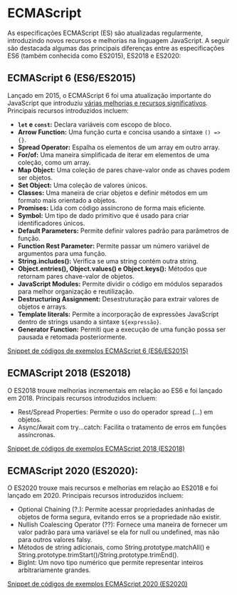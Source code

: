# ECMAScript
As especificações ECMAScript (ES) são atualizadas regularmente, introduzindo novos recursos e melhorias na linguagem JavaScript. A seguir são destacada algumas das principais diferenças entre as especificações ES6 (também conhecida como ES2015), ES2018 e ES2020:

## ECMAScript 6 (ES6/ES2015)
Lançado em 2015, o ECMAScript 6 foi uma atualização importante do JavaScript que introduziu [várias melhorias e recursos significativos](https://exploringjs.com/es6/ch_core-features.html).
Principais recursos introduzidos incluem:
- **`let` e `const`:** Declara variáveis com escopo de bloco.
- **Arrow Function:** Uma função curta e concisa usando a sintaxe `() => {}`.
- **Spread Operator:** Espalha os elementos de um array em outro array.
- **For/of:** Uma maneira simplificada de iterar em elementos de uma coleção, como um array.
- **Map Object:** Uma coleção de pares chave-valor onde as chaves podem ser objetos.
- **Set Object:** Uma coleção de valores únicos.
- **Classes:** Uma maneira de criar objetos e definir métodos em um formato mais orientado a objetos.
- **Promises:** Lida com código assíncrono de forma mais eficiente.
- **Symbol:** Um tipo de dado primitivo que é usado para criar identificadores únicos.
- **Default Parameters:** Permite definir valores padrão para parâmetros de função.
- **Function Rest Parameter:** Permite passar um número variável de argumentos para uma função.
- **String.includes():** Verifica se uma string contém outra string.
- **Object.entries(), Object.values() e Object.keys():** Métodos que retornam pares chave-valor de objetos.
- **JavaScript Modules:** Permite dividir o código em módulos separados para melhor organização e reutilização.
- **Destructuring Assignment:** Desestruturação para extrair valores de objetos e arrays.
- **Template literals:** Permite a incorporação de expressões JavaScript dentro de strings usando a sintaxe `${expressão}`.
- **Generator Function:** Permiti que a execução de uma função possa ser pausada e retomada posteriormente.

[Snippet de códigos de exemplos ECMAScript 6 (ES6/ES2015)](es2015.md)

## ECMAScript 2018 (ES2018)
O ES2018 trouxe melhorias incrementais em relação ao ES6 e foi lançado em 2018.
Principais recursos introduzidos incluem:
- Rest/Spread Properties: Permite o uso do operador spread (...) em objetos.
- Async/Await com try...catch: Facilita o tratamento de erros em funções assíncronas.

[Snippet de códigos de exemplos ECMAScript 2018 (ES2018)](es2018.md)

## ECMAScript 2020 (ES2020):
O ES2020 trouxe mais recursos e melhorias em relação ao ES2018 e foi lançado em 2020.
Principais recursos introduzidos incluem:
- Optional Chaining (?.): Permite acessar propriedades aninhadas de objetos de forma segura, evitando erros se a propriedade não existir.
- Nullish Coalescing Operator (??): Fornece uma maneira de fornecer um valor padrão para uma variável se ela for null ou undefined, mas não para outros valores falsy.
- Métodos de string adicionais, como String.prototype.matchAll() e String.prototype.trimStart()/String.prototype.trimEnd().
- BigInt: Um novo tipo numérico que permite representar inteiros arbitrariamente grandes.

[Snippet de códigos de exemplos ECMAScript 2020 (ES2020)](es2020.md)
